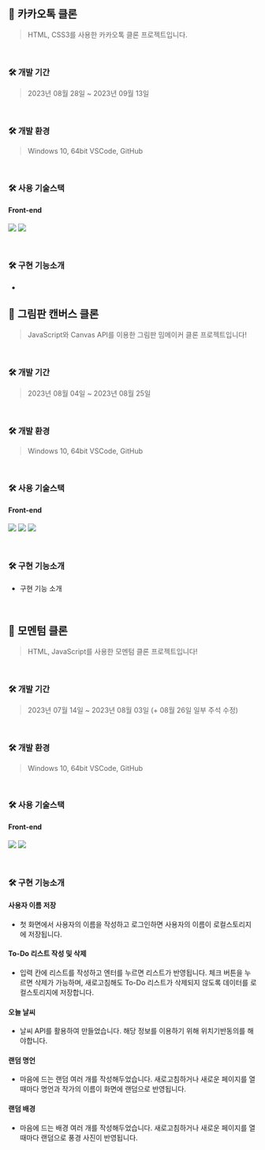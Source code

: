 ## 💬 카카오톡 클론
> HTML, CSS3를 사용한 카카오톡 클론 프로젝트입니다.
<br>

<!-- ---------- 개발 기간 ---------- -->
### 🛠 개발 기간
> 2023년 08월 28일 ~ 2023년 09월 13일
<br>

<!-- ---------- 개발 환경 ---------- -->
### 🛠 개발 환경
> Windows 10, 64bit
  VSCode, GitHub
<br>

<!-- ---------- 개발 스킬 ---------- -->
### 🛠 사용 기술스택
#### Front-end
<!-- ---------- 스킬 아이콘 ---------- -->
<p>
  <img src="https://img.shields.io/badge/HTML5-E34F26?style=for-the-badge&logo=html5&logoColor=white"/>
  <img src="https://img.shields.io/badge/CSS3-1572B6?style=for-the-badge&logo=CSS3&logoColor=white">
</p>
<br>


### 🛠 구현 기능소개
#### 
* 


## 🎨 그림판 캔버스 클론
> JavaScript와 Canvas API를 이용한 그림판 밈메이커 클론 프로젝트입니다!
<br>

<!-- ---------- 개발 기간 ---------- -->
### 🛠 개발 기간
> 2023년 08월 04일 ~ 2023년 08월 25일
<br>

<!-- ---------- 개발 환경 ---------- -->
### 🛠 개발 환경
> Windows 10, 64bit
  VSCode, GitHub
<br>

<!-- ---------- 개발 스킬 ---------- -->
### 🛠 사용 기술스택
#### Front-end
<!-- ---------- 스킬 아이콘 ---------- -->
<p>
  <img src="https://img.shields.io/badge/HTML5-E34F26?style=for-the-badge&logo=html5&logoColor=white"/>
  <img src="https://img.shields.io/badge/CSS3-1572B6?style=for-the-badge&logo=CSS3&logoColor=white">
  <img src="https://img.shields.io/badge/JavaScript-F7DF1E?style=for-the-badge&logo=JavaScript&logoColor=white"/>
</p>
<br>

<!-- ---------- 개발 소개 ---------- -->
### 🛠 구현 기능소개
#### 
* 구현 기능 소개
<br>


## 📒 모멘텀 클론
> HTML, JavaScript를 사용한 모멘텀 클론 프로젝트입니다!
<br>

<!-- ---------- 개발 기간 ---------- -->
### 🛠 개발 기간
> 2023년 07월 14일 ~ 2023년 08월 03일
  (+ 08월 26일 일부 주석 수정)
<br>

<!-- ---------- 개발 환경 ---------- -->
### 🛠 개발 환경
> Windows 10, 64bit
  VSCode, GitHub
<br>

<!-- ---------- 개발 스킬 ---------- -->
### 🛠 사용 기술스택
#### Front-end
<!-- ---------- 스킬 아이콘 ---------- -->
<p>
  <img src="https://img.shields.io/badge/HTML5-E34F26?style=for-the-badge&logo=html5&logoColor=white"/>
  <img src="https://img.shields.io/badge/JavaScript-F7DF1E?style=for-the-badge&logo=JavaScript&logoColor=white"/>
</p>
<br>

<!-- ---------- 개발 소개 ---------- -->
### 🛠 구현 기능소개
#### 사용자 이름 저장
* 첫 화면에서 사용자의 이름을 작성하고 로그인하면
  사용자의 이름이 로컬스토리지에 저장됩니다.
#### To-Do 리스트 작성 및 삭제
* 입력 칸에 리스트를 작성하고 엔터를 누르면 리스트가 반영됩니다.
  체크 버튼을 누르면 삭제가 가능하며,
  새로고침해도 To-Do 리스트가 삭제되지 않도록
  데이터를 로컬스토리지에 저장합니다.
#### 오늘 날씨
* 날씨 API를 활용하여 만들었습니다.
  해당 정보를 이용하기 위해 위치기반동의를 해야합니다.
#### 랜덤 명언
* 마음에 드는 랜덤 여러 개를 작성해두었습니다.
  새로고침하거나 새로운 페이지를 열 때마다
  명언과 작가의 이름이 화면에 랜덤으로 반영됩니다.
#### 랜덤 배경
* 마음에 드는 배경 여러 개를 작성해두었습니다.
  새로고침하거나 새로운 페이지를 열 때마다
  랜덤으로 풍경 사진이 반영됩니다.
